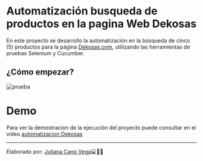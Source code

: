 # Automatización busqueda de productos en la pagina Web Dekosas
En este proyecto se desarrollo la automatización en la búsqueda de cinco (5) productos para la página [Dekosas.com](https://dekosas.com/co/), utilizando las herramientas de pruebas Selenium y Cucumber.
## ¿Cómo empezar?
![prueba](https://drive.google.com/file/d/17QloXoD5yBh_gPkiXCm-FhUP0BeHwlBV/view?usp=sharing)

# Demo
Para ver la demostracion de la ejecución del proyecto puede consultar en el video [automatizacion Dekosas](https://youtu.be/zirpW6UrqR8)

---
Elaborado por: [Juliana Cano Vega](https://github.com/KaJuCave)💻👩🏻
